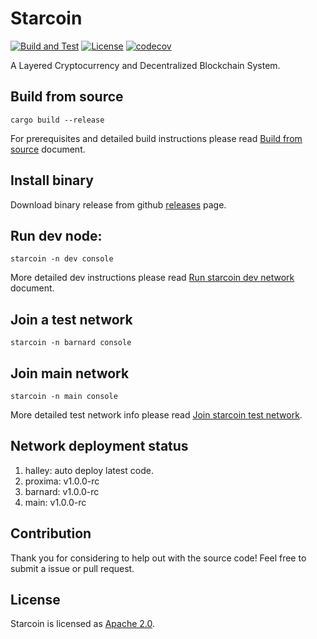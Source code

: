 # Starcoin

[![Build and Test](https://github.com/starcoinorg/starcoin/workflows/Build%20and%20Test/badge.svg)](https://github.com/starcoinorg/starcoin/actions?query=workflow%3A%22Build+and+Test%22+branch%3Amaster)
[![License](https://img.shields.io/badge/license-Apache-green.svg)](LICENSE)
[![codecov](https://codecov.io/gh/starcoinorg/starcoin/branch/master/graph/badge.svg)](https://codecov.io/gh/starcoinorg/starcoin)

A Layered Cryptocurrency and Decentralized Blockchain System.

## Build from source

```shell
cargo build --release 
```

For prerequisites and detailed build instructions please read [Build from source](https://developer.starcoin.org/en/setup/build/) document.

## Install binary

Download binary release from github [releases](https://github.com/starcoinorg/starcoin/releases) page.


## Run dev node:

```shell
starcoin -n dev console
```

More detailed dev instructions please read [Run starcoin dev network](https://developer.starcoin.org/en/runnetwork/) document.

## Join a test network

```shell
starcoin -n barnard console
```

## Join main network

```shell
starcoin -n main console
```

More detailed test network info please read [Join starcoin test network](https://developer.starcoin.org/en/runnetwork/).

## Network deployment status

1. halley: auto deploy latest code.
2. proxima: v1.0.0-rc
3. barnard: v1.0.0-rc
4. main: v1.0.0-rc

## Contribution
Thank you for considering to help out with the source code! Feel free to submit a issue or pull request.

## License

Starcoin is licensed as [Apache 2.0](./LICENSE).
